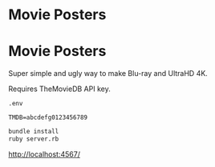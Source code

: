 # Movie Posters
# Movie Posters

Super simple and ugly way to make Blu-ray and UltraHD 4K.

Requires TheMovieDB API key.

```
.env

TMDB=abcdefg0123456789
```

```bash
bundle install
ruby server.rb
```

[http://localhost:4567/](http://localhost:4567/)
